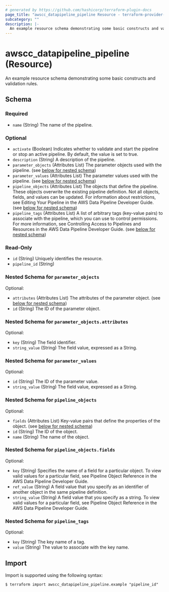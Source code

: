```yaml
---
# generated by https://github.com/hashicorp/terraform-plugin-docs
page_title: "awscc_datapipeline_pipeline Resource - terraform-provider-awscc"
subcategory: ""
description: |-
  An example resource schema demonstrating some basic constructs and validation rules.
---
```


# awscc_datapipeline_pipeline (Resource)

An example resource schema demonstrating some basic constructs and validation rules.



<!-- schema generated by tfplugindocs -->
## Schema

### Required

- `name` (String) The name of the pipeline.

### Optional

- `activate` (Boolean) Indicates whether to validate and start the pipeline or stop an active pipeline. By default, the value is set to true.
- `description` (String) A description of the pipeline.
- `parameter_objects` (Attributes List) The parameter objects used with the pipeline. (see [below for nested schema](#nestedatt--parameter_objects))
- `parameter_values` (Attributes List) The parameter values used with the pipeline. (see [below for nested schema](#nestedatt--parameter_values))
- `pipeline_objects` (Attributes List) The objects that define the pipeline. These objects overwrite the existing pipeline definition. Not all objects, fields, and values can be updated. For information about restrictions, see Editing Your Pipeline in the AWS Data Pipeline Developer Guide. (see [below for nested schema](#nestedatt--pipeline_objects))
- `pipeline_tags` (Attributes List) A list of arbitrary tags (key-value pairs) to associate with the pipeline, which you can use to control permissions. For more information, see Controlling Access to Pipelines and Resources in the AWS Data Pipeline Developer Guide. (see [below for nested schema](#nestedatt--pipeline_tags))

### Read-Only

- `id` (String) Uniquely identifies the resource.
- `pipeline_id` (String)

<a id="nestedatt--parameter_objects"></a>
### Nested Schema for `parameter_objects`

Optional:

- `attributes` (Attributes List) The attributes of the parameter object. (see [below for nested schema](#nestedatt--parameter_objects--attributes))
- `id` (String) The ID of the parameter object.

<a id="nestedatt--parameter_objects--attributes"></a>
### Nested Schema for `parameter_objects.attributes`

Optional:

- `key` (String) The field identifier.
- `string_value` (String) The field value, expressed as a String.



<a id="nestedatt--parameter_values"></a>
### Nested Schema for `parameter_values`

Optional:

- `id` (String) The ID of the parameter value.
- `string_value` (String) The field value, expressed as a String.


<a id="nestedatt--pipeline_objects"></a>
### Nested Schema for `pipeline_objects`

Optional:

- `fields` (Attributes List) Key-value pairs that define the properties of the object. (see [below for nested schema](#nestedatt--pipeline_objects--fields))
- `id` (String) The ID of the object.
- `name` (String) The name of the object.

<a id="nestedatt--pipeline_objects--fields"></a>
### Nested Schema for `pipeline_objects.fields`

Optional:

- `key` (String) Specifies the name of a field for a particular object. To view valid values for a particular field, see Pipeline Object Reference in the AWS Data Pipeline Developer Guide.
- `ref_value` (String) A field value that you specify as an identifier of another object in the same pipeline definition.
- `string_value` (String) A field value that you specify as a string. To view valid values for a particular field, see Pipeline Object Reference in the AWS Data Pipeline Developer Guide.



<a id="nestedatt--pipeline_tags"></a>
### Nested Schema for `pipeline_tags`

Optional:

- `key` (String) The key name of a tag.
- `value` (String) The value to associate with the key name.

## Import

Import is supported using the following syntax:

```shell
$ terraform import awscc_datapipeline_pipeline.example "pipeline_id"
```
